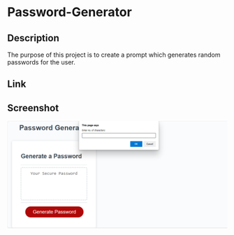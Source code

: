 # Password-Generator
## Description
The purpose of this project is to create a prompt which generates random passwords for the user.
## Link
## Screenshot
![alt text](images/password-generator-screenshot.png)